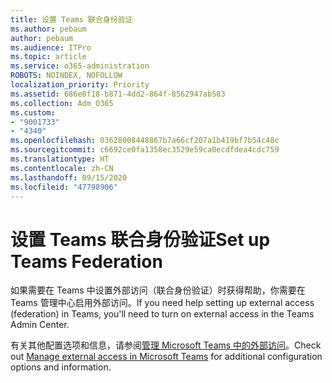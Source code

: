 ```yaml
---
title: 设置 Teams 联合身份验证
ms.author: pebaum
author: pebaum
ms.audience: ITPro
ms.topic: article
ms.service: o365-administration
ROBOTS: NOINDEX, NOFOLLOW
localization_priority: Priority
ms.assetid: 686e8f18-b871-4dd2-864f-8562947ab583
ms.collection: Adm_O365
ms.custom:
- "9001733"
- "4340"
ms.openlocfilehash: 03628008448867b7a66cf207a1b419bf7b54c48c
ms.sourcegitcommit: c6692ce0fa1358ec3529e59ca0ecdfdea4cdc759
ms.translationtype: HT
ms.contentlocale: zh-CN
ms.lasthandoff: 09/15/2020
ms.locfileid: "47798906"
---
```

# <a name="set-up-teams-federation"></a><span data-ttu-id="7af9d-102">设置 Teams 联合身份验证</span><span class="sxs-lookup"><span data-stu-id="7af9d-102">Set up Teams Federation</span></span>

<span data-ttu-id="7af9d-103">如果需要在 Teams 中设置外部访问（联合身份验证）时获得帮助，你需要在 Teams 管理中心启用外部访问。</span><span class="sxs-lookup"><span data-stu-id="7af9d-103">If you need help setting up external access (federation) in Teams, you'll need to turn on external access in the Teams Admin Center.</span></span>

<span data-ttu-id="7af9d-104">有关其他配置选项和信息，请参阅[管理 Microsoft Teams 中的外部访问](https://docs.microsoft.com/microsoftteams/manage-external-access)。</span><span class="sxs-lookup"><span data-stu-id="7af9d-104">Check out [Manage external access in Microsoft Teams](https://docs.microsoft.com/microsoftteams/manage-external-access) for additional configuration options and information.</span></span>
